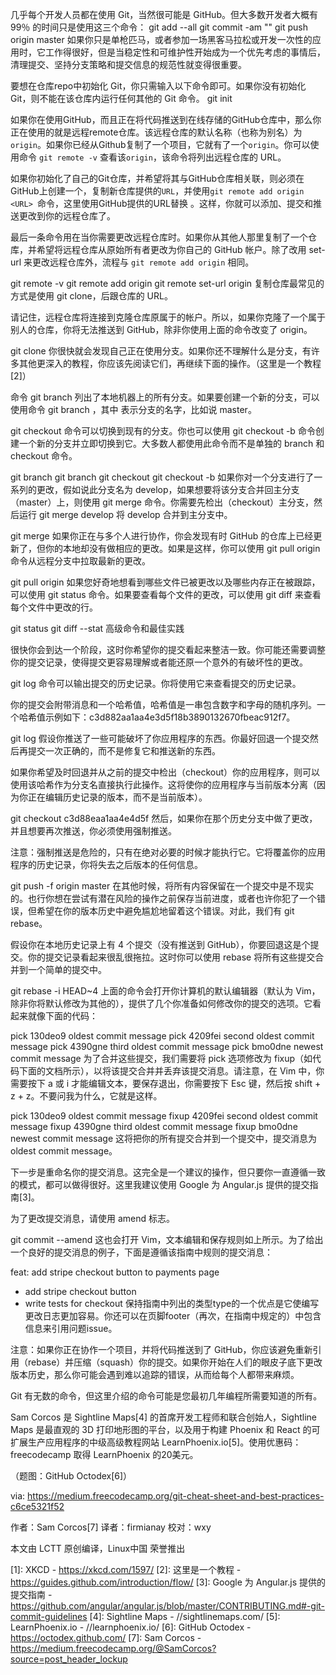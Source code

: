几乎每个开发人员都在使用 Git，当然很可能是 GitHub。但大多数开发者大概有 99％ 的时间只是使用这三个命令：
  git add --all
  git commit -am "<message>"
  git push origin master
如果你只是单枪匹马，或者参加一场黑客马拉松或开发一次性的应用时，它工作得很好，但是当稳定性和可维护性开始成为一个优先考虑的事情后，清理提交、坚持分支策略和提交信息的规范性就变得很重要。

要想在仓库repo中初始化 Git，你只需输入以下命令即可。如果你没有初始化 Git，则不能在该仓库内运行任何其他的 Git 命令。
  git init
  
如果你在使用GitHub，而且正在将代码推送到在线存储的GitHub仓库中，那么你正在使用的就是远程remote仓库。该远程仓库的默认名称（也称为别名）为`origin`。如果你已经从Github复制了一个项目，它就有了一个`origin`。你可以使用命令 `git remote -v` 查看该`origin`，该命令将列出远程仓库的 URL。

如果你初始化了自己的Git仓库，并希望将其与GitHub仓库相关联，则必须在GitHub上创建一个，复制新仓库提供的`URL`，并使用`git remote add origin <URL> `命令，这里使用GitHub提供的URL替换 <URL>。这样，你就可以添加、提交和推送更改到你的远程仓库了。

最后一条命令用在当你需要更改远程仓库时。如果你从其他人那里复制了一个仓库，并希望将远程仓库从原始所有者更改为你自己的 GitHub 帐户。除了改用 set-url 来更改远程仓库外，流程与 `git remote add origin` 相同。

  git remote -v
  git remote add origin <url>
  git remote set-url origin <url>
复制仓库最常见的方式是使用 git clone，后跟仓库的 URL。

请记住，远程仓库将连接到克隆仓库原属于的帐户。所以，如果你克隆了一个属于别人的仓库，你将无法推送到 GitHub，除非你使用上面的命令改变了 origin。

git clone <url>
你很快就会发现自己正在使用分支。如果你还不理解什么是分支，有许多其他更深入的教程，你应该先阅读它们，再继续下面的操作。（这里是一个教程[2]）

命令 git branch 列出了本地机器上的所有分支。如果要创建一个新的分支，可以使用命令 git branch <name>，其中 <name> 表示分支的名字，比如说 master。

git checkout <name> 命令可以切换到现有的分支。你也可以使用 git checkout -b 命令创建一个新的分支并立即切换到它。大多数人都使用此命令而不是单独的 branch 和 checkout 命令。

git branch
git branch <name>
git checkout <name>
git checkout -b <name>
如果你对一个分支进行了一系列的更改，假如说此分支名为 develop，如果想要将该分支合并回主分支（master）上，则使用 git merge <branch> 命令。你需要先检出（checkout）主分支，然后运行 git merge develop 将 develop 合并到主分支中。

git merge <branch>
如果你正在与多个人进行协作，你会发现有时 GitHub 的仓库上已经更新了，但你的本地却没有做相应的更改。如果是这样，你可以使用 git pull origin <branch> 命令从远程分支中拉取最新的更改。

git pull origin <branch>
如果您好奇地想看到哪些文件已被更改以及哪些内存正在被跟踪，可以使用 git status 命令。如果要查看每个文件的更改，可以使用 git diff 来查看每个文件中更改的行。

git status
git diff --stat
高级命令和最佳实践

很快你会到达一个阶段，这时你希望你的提交看起来整洁一致。你可能还需要调整你的提交记录，使得提交更容易理解或者能还原一个意外的有破坏性的更改。

git log 命令可以输出提交的历史记录。你将使用它来查看提交的历史记录。

你的提交会附带消息和一个哈希值，哈希值是一串包含数字和字母的随机序列。一个哈希值示例如下：c3d882aa1aa4e3d5f18b3890132670fbeac912f7。

git log
假设你推送了一些可能破坏了你应用程序的东西。你最好回退一个提交然后再提交一次正确的，而不是修复它和推送新的东西。

如果你希望及时回退并从之前的提交中检出（checkout）你的应用程序，则可以使用该哈希作为分支名直接执行此操作。这将使你的应用程序与当前版本分离（因为你正在编辑历史记录的版本，而不是当前版本）。

git checkout c3d88eaa1aa4e4d5f
然后，如果你在那个历史分支中做了更改，并且想要再次推送，你必须使用强制推送。

注意：强制推送是危险的，只有在绝对必要的时候才能执行它。它将覆盖你的应用程序的历史记录，你将失去之后版本的任何信息。

git push -f origin master
在其他时候，将所有内容保留在一个提交中是不现实的。也行你想在尝试有潜在风险的操作之前保存当前进度，或者也许你犯了一个错误，但希望在你的版本历史中避免尴尬地留着这个错误。对此，我们有 git rebase。

假设你在本地历史记录上有 4 个提交（没有推送到 GitHub），你要回退这是个提交。你的提交记录看起来很乱很拖拉。这时你可以使用 rebase 将所有这些提交合并到一个简单的提交中。

git rebase -i HEAD~4
上面的命令会打开你计算机的默认编辑器（默认为 Vim，除非你将默认修改为其他的），提供了几个你准备如何修改你的提交的选项。它看起来就像下面的代码：

pick 130deo9 oldest commit message
pick 4209fei second oldest commit message
pick 4390gne third oldest commit message
pick bmo0dne newest commit message
为了合并这些提交，我们需要将 pick 选项修改为 fixup（如代码下面的文档所示），以将该提交合并并丢弃该提交消息。请注意，在 Vim 中，你需要按下 a 或 i 才能编辑文本，要保存退出，你需要按下 Esc 键，然后按 shift + z + z。不要问我为什么，它就是这样。

pick 130deo9 oldest commit message
fixup 4209fei second oldest commit message
fixup 4390gne third oldest commit message
fixup bmo0dne newest commit message
这将把你的所有提交合并到一个提交中，提交消息为 oldest commit message。

下一步是重命名你的提交消息。这完全是一个建议的操作，但只要你一直遵循一致的模式，都可以做得很好。这里我建议使用 Google 为 Angular.js 提供的提交指南[3]。

为了更改提交消息，请使用 amend 标志。

git commit --amend
这也会打开 Vim，文本编辑和保存规则如上所示。为了给出一个良好的提交消息的例子，下面是遵循该指南中规则的提交消息：

feat: add stripe checkout button to payments page
- add stripe checkout button
- write tests for checkout
保持指南中列出的类型type的一个优点是它使编写更改日志更加容易。你还可以在页脚footer（再次，在指南中规定的）中包含信息来引用问题issue。

注意：如果你正在协作一个项目，并将代码推送到了 GitHub，你应该避免重新引用（rebase）并压缩（squash）你的提交。如果你开始在人们的眼皮子底下更改版本历史，那么你可能会遇到难以追踪的错误，从而给每个人都带来麻烦。

Git 有无数的命令，但这里介绍的命令可能是您最初几年编程所需要知道的所有。

Sam Corcos 是 Sightline Maps[4] 的首席开发工程师和联合创始人，Sightline Maps 是最直观的 3D 打印地形图的平台，以及用于构建 Phoenix 和 React 的可扩展生产应用程序的中级高级教程网站 LearnPhoenix.io[5]。使用优惠码：freecodecamp 取得 LearnPhoenix 的20美元。

（题图：GitHub Octodex[6]）

via: https://medium.freecodecamp.org/git-cheat-sheet-and-best-practices-c6ce5321f52

作者：Sam Corcos[7] 译者：firmianay 校对：wxy

本文由 LCTT 原创编译，Linux中国 荣誉推出

[1]: XKCD - https://xkcd.com/1597/
[2]: 这里是一个教程 - https://guides.github.com/introduction/flow/
[3]: Google 为 Angular.js 提供的提交指南 - https://github.com/angular/angular.js/blob/master/CONTRIBUTING.md#-git-commit-guidelines
[4]: Sightline Maps - //sightlinemaps.com/
[5]: LearnPhoenix.io - //learnphoenix.io/
[6]: GitHub Octodex - https://octodex.github.com/
[7]: Sam Corcos - https://medium.freecodecamp.org/@SamCorcos?source=post_header_lockup
